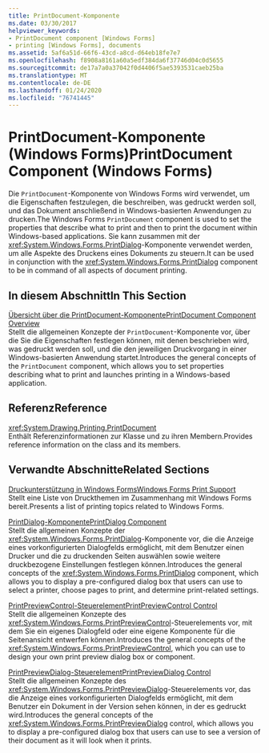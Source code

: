 ```yaml
---
title: PrintDocument-Komponente
ms.date: 03/30/2017
helpviewer_keywords:
- PrintDocument component [Windows Forms]
- printing [Windows Forms], documents
ms.assetid: 5af6a51d-66f6-43cd-a8cd-d64eb18fe7e7
ms.openlocfilehash: f8908a8161a60a5edf384da6f37746d04c0d5655
ms.sourcegitcommit: de17a7a0a37042f0d4406f5ae5393531caeb25ba
ms.translationtype: MT
ms.contentlocale: de-DE
ms.lasthandoff: 01/24/2020
ms.locfileid: "76741445"
---
```

# <a name="printdocument-component-windows-forms"></a><span data-ttu-id="99c2d-102">PrintDocument-Komponente (Windows Forms)</span><span class="sxs-lookup"><span data-stu-id="99c2d-102">PrintDocument Component (Windows Forms)</span></span>
<span data-ttu-id="99c2d-103">Die `PrintDocument`-Komponente von Windows Forms wird verwendet, um die Eigenschaften festzulegen, die beschreiben, was gedruckt werden soll, und das Dokument anschließend in Windows-basierten Anwendungen zu drucken.</span><span class="sxs-lookup"><span data-stu-id="99c2d-103">The Windows Forms `PrintDocument` component is used to set the properties that describe what to print and then to print the document within Windows-based applications.</span></span> <span data-ttu-id="99c2d-104">Sie kann zusammen mit der <xref:System.Windows.Forms.PrintDialog>-Komponente verwendet werden, um alle Aspekte des Druckens eines Dokuments zu steuern.</span><span class="sxs-lookup"><span data-stu-id="99c2d-104">It can be used in conjunction with the <xref:System.Windows.Forms.PrintDialog> component to be in command of all aspects of document printing.</span></span>  
  
## <a name="in-this-section"></a><span data-ttu-id="99c2d-105">In diesem Abschnitt</span><span class="sxs-lookup"><span data-stu-id="99c2d-105">In This Section</span></span>  
 [<span data-ttu-id="99c2d-106">Übersicht über die PrintDocument-Komponente</span><span class="sxs-lookup"><span data-stu-id="99c2d-106">PrintDocument Component Overview</span></span>](printdocument-component-overview-windows-forms.md)  
 <span data-ttu-id="99c2d-107">Stellt die allgemeinen Konzepte der `PrintDocument`-Komponente vor, über die Sie die Eigenschaften festlegen können, mit denen beschrieben wird, was gedruckt werden soll, und die den jeweiligen Druckvorgang in einer Windows-basierten Anwendung startet.</span><span class="sxs-lookup"><span data-stu-id="99c2d-107">Introduces the general concepts of the `PrintDocument` component, which allows you to set properties describing what to print and launches printing in a Windows-based application.</span></span>  
  
## <a name="reference"></a><span data-ttu-id="99c2d-108">Referenz</span><span class="sxs-lookup"><span data-stu-id="99c2d-108">Reference</span></span>  
 <xref:System.Drawing.Printing.PrintDocument>  
 <span data-ttu-id="99c2d-109">Enthält Referenzinformationen zur Klasse und zu ihren Membern.</span><span class="sxs-lookup"><span data-stu-id="99c2d-109">Provides reference information on the class and its members.</span></span>  
  
## <a name="related-sections"></a><span data-ttu-id="99c2d-110">Verwandte Abschnitte</span><span class="sxs-lookup"><span data-stu-id="99c2d-110">Related Sections</span></span>  
 [<span data-ttu-id="99c2d-111">Druckunterstützung in Windows Forms</span><span class="sxs-lookup"><span data-stu-id="99c2d-111">Windows Forms Print Support</span></span>](../advanced/windows-forms-print-support.md)  
 <span data-ttu-id="99c2d-112">Stellt eine Liste von Druckthemen im Zusammenhang mit Windows Forms bereit.</span><span class="sxs-lookup"><span data-stu-id="99c2d-112">Presents a list of printing topics related to Windows Forms.</span></span>  
  
 [<span data-ttu-id="99c2d-113">PrintDialog-Komponente</span><span class="sxs-lookup"><span data-stu-id="99c2d-113">PrintDialog Component</span></span>](printdialog-component-windows-forms.md)  
 <span data-ttu-id="99c2d-114">Stellt die allgemeinen Konzepte der <xref:System.Windows.Forms.PrintDialog>-Komponente vor, die die Anzeige eines vorkonfigurierten Dialogfelds ermöglicht, mit dem Benutzer einen Drucker und die zu druckenden Seiten auswählen sowie weitere druckbezogene Einstellungen festlegen können.</span><span class="sxs-lookup"><span data-stu-id="99c2d-114">Introduces the general concepts of the <xref:System.Windows.Forms.PrintDialog> component, which allows you to display a pre-configured dialog box that users can use to select a printer, choose pages to print, and determine print-related settings.</span></span>  
  
 [<span data-ttu-id="99c2d-115">PrintPreviewControl-Steuerelement</span><span class="sxs-lookup"><span data-stu-id="99c2d-115">PrintPreviewControl Control</span></span>](printpreviewcontrol-control-windows-forms.md)  
 <span data-ttu-id="99c2d-116">Stellt die allgemeinen Konzepte des <xref:System.Windows.Forms.PrintPreviewControl>-Steuerelements vor, mit dem Sie ein eigenes Dialogfeld oder eine eigene Komponente für die Seitenansicht entwerfen können.</span><span class="sxs-lookup"><span data-stu-id="99c2d-116">Introduces the general concepts of the <xref:System.Windows.Forms.PrintPreviewControl>, which you can use to design your own print preview dialog box or component.</span></span>  
  
 [<span data-ttu-id="99c2d-117">PrintPreviewDialog-Steuerelement</span><span class="sxs-lookup"><span data-stu-id="99c2d-117">PrintPreviewDialog Control</span></span>](printpreviewdialog-control-windows-forms.md)  
 <span data-ttu-id="99c2d-118">Stellt die allgemeinen Konzepte des <xref:System.Windows.Forms.PrintPreviewDialog>-Steuerelements vor, das die Anzeige eines vorkonfigurierten Dialogfelds ermöglicht, mit dem Benutzer ein Dokument in der Version sehen können, in der es gedruckt wird.</span><span class="sxs-lookup"><span data-stu-id="99c2d-118">Introduces the general concepts of the <xref:System.Windows.Forms.PrintPreviewDialog> control, which allows you to display a pre-configured dialog box that users can use to see a version of their document as it will look when it prints.</span></span>
